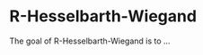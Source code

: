
# R-Hesselbarth-Wiegand

<!-- badges: start -->
<!-- badges: end -->

The goal of R-Hesselbarth-Wiegand is to ...

